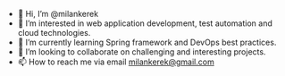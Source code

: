 - 👋 Hi, I’m @milankerek
- 👀 I’m interested in web application development, test automation and cloud technologies.
- 🌱 I’m currently learning Spring framework and DevOps best practices.
- 💞️ I’m looking to collaborate on challenging and interesting projects.
- 📫 How to reach me via email milankerek@gmail.com

<!---
milankerek/milankerek is a ✨ special ✨ repository because its `README.md` (this file) appears on your GitHub profile.
You can click the Preview link to take a look at your changes.
--->
